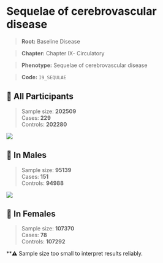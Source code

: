 # Sequelae of cerebrovascular disease

> **Root:** Baseline Disease  

> **Chapter:** Chapter IX- Circulatory  

> **Phenotype:** Sequelae of cerebrovascular disease  

> **Code:** `I9_SEQULAE`

## 🧪 All Participants  
> Sample size: **202509**  
> Cases: **229**  
> Controls: **202280**
<img src="/Disease/Figures/ALL/Baseline/I9_SEQULAE.png"/>
<CsvTable src="/Disease_Data/ALL/Baseline/LG_I9_SEQULAE.csv" label="🔍 View full results" />

## 👨 In Males  
> Sample size: **95139**  
> Cases: **151**  
> Controls: **94988**
<img src="/Disease/Figures/Male/Baseline/I9_SEQULAE.png"/>
<CsvTable src="/Disease_Data/Male/Baseline/LG_I9_SEQULAE.csv" label="🔍 View full results" />

## 👩 In Females  
> Sample size: **107370**  
> Cases: **78**  
> Controls: **107292**

**⚠️ Sample size too small to interpret results reliably.
